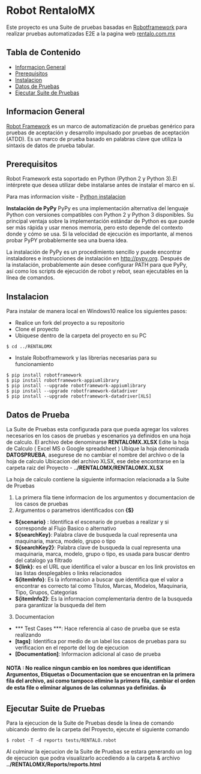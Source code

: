 # Robot RentaloMX
Este proyecto es una Suite de pruebas basadas en [Robotframework](http://www.robotframework.org/) para realizar pruebas automatizadas E2E a la pagina web [rentalo.com.mx](https://rentalo.com.mx)

## Tabla de Contenido
* [Informacion General](#informacion-general)
* [Prerequisitos](#prerequisitos)
* [Instalacion](#instalacion)
* [Datos de Pruebas](#datos-de-prueba)
* [Ejecutar Suite de Pruebas](#ejecutar-suite-de-pruebas)


## Informacion General
[Robot Framework](https://robotframework.org/) es un marco de automatización de pruebas genérico para pruebas de aceptación y desarrollo impulsado por pruebas de aceptación (ATDD). Es un marco de prueba basado en palabras clave que utiliza la sintaxis de datos de prueba tabular.

## Prerequisitos
Robot Framework esta soportado en Python (Python 2 y Python 3).El intérprete que desea utilizar debe instalarse antes de instalar el marco en sí.

Para mas informacion visite - [Python instalacion](https://www.python.org/)

**Instalación de PyPy**
PyPy es una implementación alternativa del lenguaje Python con versiones compatibles con Python 2 y Python 3 disponibles. Su principal ventaja sobre la implementación estándar de Python es que puede ser más rápida y usar menos memoria, pero esto depende del contexto donde y cómo se usa. Si la velocidad de ejecución es importante, al menos probar PyPY probablemente sea una buena idea.

La instalación de PyPy es un procedimiento sencillo y puede encontrar instaladores e instrucciones de instalación en http://pypy.org. Después de la instalación, probablemente aún desee configurar PATH para que PyPy, así como los scripts de ejecución de robot y rebot, sean ejecutables en la línea de comandos.

## Instalacion
Para instalar de manera local en Windows10 realice los siguientes pasos:
- Realice un fork del proyecto a su repositorio
- Clone el proyecto
- Ubiquese dentro de la carpeta del proyecto en su PC
```
$ cd ../RENTALOMX
```
- Instale Robotframework y las librerias necesarias para su funcionamiento
```
$ pip install robotframework
$ pip install robotframework-appiumlibrary
$ pip install --upgrade robotframework-appiumlibrary
$ pip install --upgrade robotframework-datadriver
$ pip install --upgrade robotframework-datadriver[XLS]
```
## Datos de Prueba
La Suite de Pruebas esta configurada para que pueda agregar los valores necesarios en los casos de pruebas y escenarios ya definidos en una hoja de calculo. El archivo debe denominarse **RENTALOMX.XLSX**
Edite la hoja de Calculo ( Excel MS o Google spreadsheet )
Ubique la hoja denominada **DATOSPRUEBA**, asegurese de no cambiar el nombre del archivo o de la hoja de calculo
Ubicacion del archivo XLSX, ese debe encontrarse en la carpeta raiz del Proyecto - .**./RENTALOMX/RENTALOMX.XLSX**

La hoja de calculo contiene la siguiente informacion relacionada a la Suite de Pruebas
1. La primera fila tiene informacion de los argumentos y documentacion de los casos de pruebas
2. Argumentos o parametros identificados con **{$}**
- **${scenario}** : Identifica el escenario de pruebas a realizar y si corresponde al Flujo Basico o alternativo
- **${searchKey}**: Palabra clave de busqueda la cual representa una maquinaria, marca, modelo, grupo o tipo
- **${searchKey2}**: Palabra clave de busqueda la cual representa una maquinaria, marca, modelo, grupo o tipo, es usada para buscar dentro del catalogo ya filtrado 
- **${link}**: es el URL que identifica el valor a buscar en los link provistos en las listas desplegables o links relacionados
- **${itemInfo}**: Es la informacion a buscar que identifica que el valor a encontrar es correcto tal como Titulos, Marcas, Modelos, Maquinaria, Tipo, Grupos, Categorias
- **${itemInfo2}**: Es la informacion complementaria dentro de la busqueda para garantizar la busqueda del item
3. Documentacion
- *** Test Cases ***: Hace referencia al caso de prueba que se esta realizando
- **[tags]**: Identifica por medio de un label los casos de pruebas para su verificacion en el reporte del log de ejecucion
- **[Documentation]**: Informacion adicional al caso de prueba

#### NOTA : No realice ningun cambio en los nombres que identifican Argumentos, Etiquetas o Documentacion que se encuentran en la primera fila del archivo, asi como tampoco elimine la primera fila, cambiar el orden de esta file o eliminar algunos de las columnas ya definidas. 👍 

## Ejecutar Suite de Pruebas
Para la ejecucion de la Suite de Pruebas desde la linea de comando ubicando dentro de la carpeta del Proyecto, ejecute el siguiente comando

```
$ robot -T -d reports tests/RENTALO.robot
```
Al culminar la ejecucion de la Suite de Pruebas se estara generando un log de ejecucion que podra visualizarlo accediendo a la carpeta & archivo **../RENTALOMX/Reports/reports.html**
